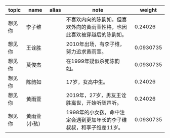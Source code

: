 | topic | name | alias | note | weight |
| ----- | ---- | ----- | ---- | ------ |
| 想见你 | 李子维 | | 不喜欢内向的陈韵如，但喜欢外向的黄雨萱性格，也因此喜欢被穿越后的陈韵如。 | 0.24026 |
| 想见你 | 王诠胜 | | 2010年出场，有李子维，努力追求黄雨萱。 | 0.0930735 |
| 想见你 | 莫俊杰 | | 在1999年疑似杀死陈韵如。 | 0.0930735 |
| 想见你 | 陈韵如 | | 17岁，女高中生。 | 0.24026 |
| 想见你 | 黄雨萱 | | 2019年，27岁，男友王诠胜离世，开始听随声听。 | 0.24026 |
| 想见你 | 黄雨萱(小孩) | | 1998年的小女孩，命中注定会遇到更加年长的李子维叔叔，和李子维差11岁。 | 0.0930735 |
